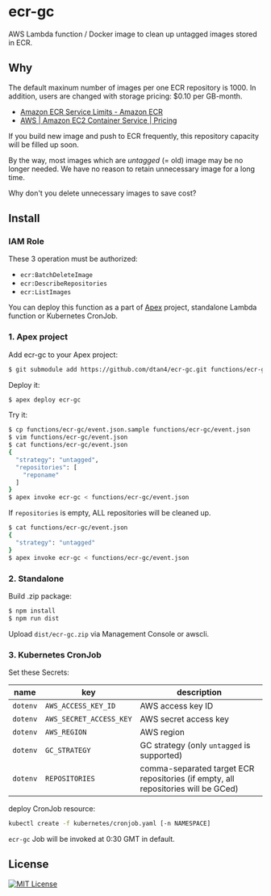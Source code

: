 # ecr-gc

AWS Lambda function / Docker image to clean up untagged images stored in ECR.

## Why

The default maxinum number of images per one ECR repository is 1000.
In addition, users are changed with storage pricing: $0.10 per GB-month.

- [Amazon ECR Service Limits - Amazon ECR](http://docs.aws.amazon.com/AmazonECR/latest/userguide/service_limits.html)
- [AWS | Amazon EC2 Container Service | Pricing](https://aws.amazon.com/ecr/pricing/)

If you build new image and push to ECR frequently, this repository capacity will be filled up soon.

By the way, most images which are _untagged_ (= old) image may be no longer needed. We have no reason to retain unnecessary image for a long time.

Why don't you delete unnecessary images to save cost?

## Install

### IAM Role

These 3 operation must be authorized:

- `ecr:BatchDeleteImage`
- `ecr:DescribeRepositories`
- `ecr:ListImages`

You can deploy this function as a part of [Apex](http://apex.run/) project, standalone Lambda function or Kubernetes CronJob.

### 1. Apex project

Add ecr-gc to your Apex project:

```bash
$ git submodule add https://github.com/dtan4/ecr-gc.git functions/ecr-gc
```

Deploy it:

```bash
$ apex deploy ecr-gc
```

Try it:

```bash
$ cp functions/ecr-gc/event.json.sample functions/ecr-gc/event.json
$ vim functions/ecr-gc/event.json
$ cat functions/ecr-gc/event.json
{
  "strategy": "untagged",
  "repositories": [
    "reponame"
  ]
}
$ apex invoke ecr-gc < functions/ecr-gc/event.json
```

If `repositories` is empty, ALL repositories will be cleaned up.

```bash
$ cat functions/ecr-gc/event.json
{
  "strategy": "untagged"
}
$ apex invoke ecr-gc < functions/ecr-gc/event.json
```

### 2. Standalone

Build .zip package:

```bash
$ npm install
$ npm run dist
```

Upload `dist/ecr-gc.zip` via Management Console or awscli.

### 3. Kubernetes CronJob

Set these Secrets:

|name|key|description|
|----|---|-----------|
|`dotenv`|`AWS_ACCESS_KEY_ID`|AWS access key ID|
|`dotenv`|`AWS_SECRET_ACCESS_KEY`|AWS secret access key|
|`dotenv`|`AWS_REGION`|AWS region|
|`dotenv`|`GC_STRATEGY`|GC strategy (only `untagged` is supported)|
|`dotenv`|`REPOSITORIES`|comma-separated target ECR repositories (if empty, all repositories will be GCed)|

deploy CronJob resource:

```bash
kubectl create -f kubernetes/cronjob.yaml [-n NAMESPACE]
```

`ecr-gc` Job will be invoked at 0:30 GMT in default.

## License

[![MIT License](http://img.shields.io/badge/license-MIT-blue.svg?style=flat)](LICENSE)
